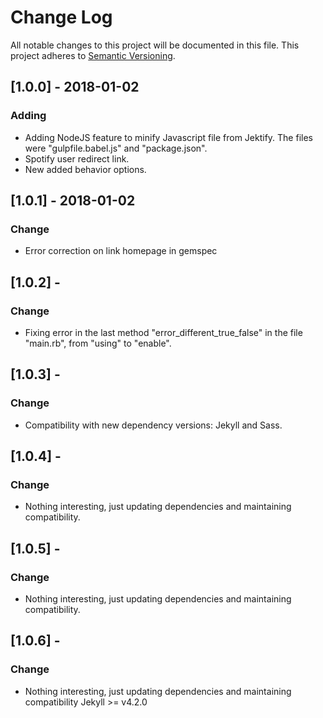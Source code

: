# Change Log

All notable changes to this project will be documented in this file.
This project adheres to [Semantic Versioning](http://semver.org/).

## [1.0.0] - 2018-01-02
### Adding
- Adding NodeJS feature to minify Javascript file from Jektify.
  The files were "gulpfile.babel.js" and "package.json".
- Spotify user redirect link.
- New added behavior options.

## [1.0.1] - 2018-01-02
### Change
- Error correction on link homepage in gemspec

## [1.0.2] -
### Change
- Fixing error in the last method "error_different_true_false" in the file "main.rb", from "using" to "enable".

## [1.0.3] -
### Change
- Compatibility with new dependency versions: Jekyll and Sass.

## [1.0.4] -
### Change
- Nothing interesting, just updating dependencies and maintaining compatibility.

## [1.0.5] -
### Change
- Nothing interesting, just updating dependencies and maintaining compatibility.

## [1.0.6] -
### Change
- Nothing interesting, just updating dependencies and maintaining compatibility Jekyll >= v4.2.0
